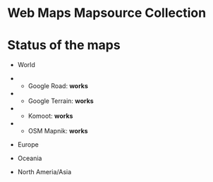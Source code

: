 # Web Maps Mapsource Collection

# Status of the maps
* World
* * Google Road: **works**
* * Google Terrain: **works**
* * Komoot: **works**
* * OSM Mapnik: **works**
* Europe

* Oceania 

* North Ameria/Asia

